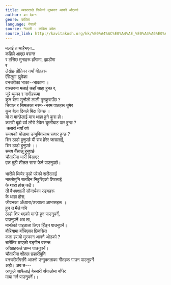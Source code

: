 ```yaml
---
title: व्यस्तताले निलेको मुस्कान आफ्नै ओठको
author: बम देवान
genre: कविता
language: नेपाली
source: नेपाली - कविता कोश
source_link: http://kavitakosh.org/kk/%E0%A4%AC%E0%A4%AE_%E0%A4%A6%E0%A5%87%E0%A4%B5%E0%A4%BE%E0%A4%A8
---
```


मलाई त थाहैभएन...  
कहिले आएछ वसन्त  
र टाँसेछ मुनाहरू हाँगामा, झाडीमा  
र  
लेखेछ प्रीतिका नयाँ गीतहरू  
ऐँसेलुमा झुमेका  
वनचरीका भाका--भाकामा ।  
वास्तवमा मलाई कहाँ थाहा हुन्छ र,  
जुरे थुम्का र नागीहरूमा  
कुन बेला सुनौलो लाली मुस्कुराउँछ ?  
चियाल र सिमलका नरम--नरम पातहरू चुमेर  
कुन बेला दिनले बिदा लिन्छ ।  
यो त मान्छेलाई मात्र थाहा हुने कुरा हो।  
कसरी बूढो वर्ष लौरो टेकेर घुम्तीबाट पार हुन्छ ?  
 कसरी नयाँ वर्ष  
समयको घोडामा उन्मुक्तिसाथ सवार हुन्छ ?  
शिर ठाडो हुनुपर्छ यी सब हेरेर जान्नलाई,  
शिर ठाडो हुनुपर्छ ।।  
समय बैँसालु हुनुपर्छ  
चौतारीमा भारी बिसाएर  
एक मुठी शीतल सास फेर्न पाउनुपर्छ।  
   
भारीले थिचेर कुप्रो परेको शरीरलाई  
नाम्लोमुनि रातदिन निहुरिएको शिरलाई  
के थाहा होस् कठै।  
ती वैभवशाली सौन्दर्यका रङ्गहरू  
के थाहा होस्  
जीवनका अँध्यारा/उज्याला आभासहरू ।  
हुन त मैले पनि  
ठाडो शिर भएको मान्छे हुन पाउनुपर्ने,  
पाउनुपर्ने अब ता,  
मान्छेको पाइताला लिएर हिँड्न पाउनुपर्ने।  
बौरियामा बाँधिएका छिनसित  
कता हरायो मुस्कान आफ्नै ओठको ?  
चारैतिर छाएको रङ्गीन वसन्त  
आँखाहरूले छाम्न पाउनुपर्ने।  
चौतारीमा शीतल छहारीमुनि  
वनचरीसँगसँगै आफ्नो उन्मुक्तताका गीतहरू गाउन पाउनुपर्ने  
अहो। अब त---  
आफूले आफैलाई बेस्सरी अँगालोमा बाँधेर  
माया गर्न पाउनुपर्ने।।
